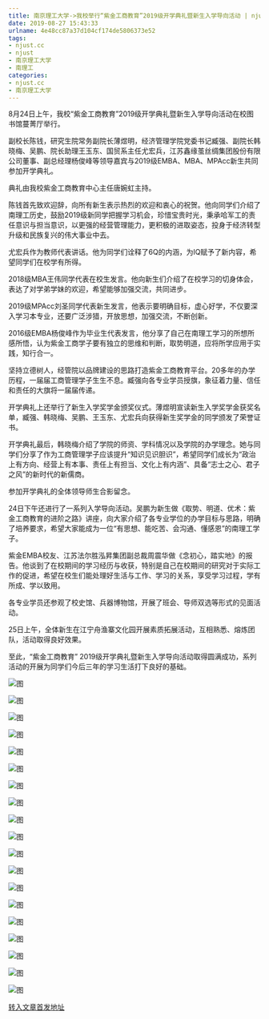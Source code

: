 ```yaml
---
title: 南京理工大学->我校举行“紫金工商教育”2019级开学典礼暨新生入学导向活动 | njust.cc
date: 2019-08-27 15:43:33
urlname: 4e48cc87a37d104cf174de5806373e52
tags: 
- njust.cc
- njust
- 南京理工大学
- 南理工
categories:
- njust.cc
- 南京理工大学
---
```



8月24日上午，我校“紫金工商教育”2019级开学典礼暨新生入学导向活动在校图书馆蔓菁厅举行。

副校长陈钱，研究生院常务副院长薄煜明，经济管理学院党委书记臧强、副院长韩晓梅、吴鹏、院长助理王玉东、国贸系主任尤宏兵，江苏鑫缘茧丝绸集团股份有限公司董事、副总经理杨俊峰等领导嘉宾与2019级EMBA、MBA、MPAcc新生共同参加开学典礼。

典礼由我校紫金工商教育中心主任唐婉虹主持。

陈钱首先致欢迎辞，向所有新生表示热烈的欢迎和衷心的祝贺。他向同学们介绍了南理工历史，鼓励2019级新同学把握学习机会，珍惜宝贵时光，秉承哈军工的责任意识与担当意识，以更强的经营管理能力，更积极的进取姿态，投身于经济转型升级和民族复兴的伟大事业中去。

尤宏兵作为教师代表讲话。他为同学们诠释了6Q的内涵，为IQ赋予了新内容，希望同学们在校学有所得。

2018级MBA王伟同学代表在校生发言。他向新生们介绍了在校学习的切身体会，表达了对学弟学妹的欢迎，希望能够加强交流，共同进步。

2019级MPAcc刘圣同学代表新生发言，他表示要明确目标，虚心好学，不仅要深入学习本专业，还要广泛涉猎，开放思想，加强交流，不断创新。

2016级EMBA杨俊峰作为毕业生代表发言，他分享了自己在南理工学习的所想所感所悟，认为紫金工商学子要有独立的思维和判断，取势明道，应将所学应用于实践，知行合一。

坚持立德树人，经管院以品牌建设的思路打造紫金工商教育平台。20多年的办学历程，一届届工商管理学子生生不息。臧强向各专业学员授旗，象征着力量、信任和责任的大旗将一届届传递。

开学典礼上还举行了新生入学奖学金颁奖仪式。薄煜明宣读新生入学奖学金获奖名单，臧强、韩晓梅、吴鹏、王玉东、尤宏兵向获得新生奖学金的同学颁发了荣誉证书。

开学典礼最后，韩晓梅介绍了学院的师资、学科情况以及学院的办学理念。她与同学们分享了作为工商管理学子应该提升“知识见识胆识”，希望同学们成长为“政治上有方向、经营上有本事、责任上有担当、文化上有内涵”、具备“志士之心、君子之风”的新时代的新儒商。

参加开学典礼的全体领导师生合影留念。

24日下午还进行了一系列入学导向活动。吴鹏为新生做《取势、明道、优术：紫金工商教育的进阶之路》讲座，向大家介绍了各专业学位的办学目标与思路，明确了培养要求，希望大家能成为一位“有思想、能吃苦、会沟通、懂感恩”的南理工学子。

紫金EMBA校友、江苏法尔胜泓昇集团副总裁周震华做《念初心，踏实地》的报告。他谈到了在校期间的学习经历与收获，特别是自己在校期间的研究对于实际工作的促进，希望在校生们能处理好生活与工作、学习的关系，享受学习过程，学有所成、学以致用。

各专业学员还参观了校史馆、兵器博物馆，开展了班会、导师双选等形式的见面活动。

25日上午，全体新生在江宁舟渔寨文化园开展素质拓展活动，互相熟悉、熔炼团队，活动取得良好效果。

至此，“紫金工商教育” 2019级开学典礼暨新生入学导向活动取得圆满成功，系列活动的开展为同学们今后三年的学习生活打下良好的基础。



![图](http://zs.njust.edu.cn/_upload/article/images/45/1a/328c795546bb8e21c0e2500d27a2/48bca121-9423-41bf-85ae-7b57c59d47a7.jpg)

![图](http://zs.njust.edu.cn/_upload/article/images/45/1a/328c795546bb8e21c0e2500d27a2/f7e3d140-a766-446f-bdbc-884da46abe51.jpg)

![图](http://zs.njust.edu.cn/_upload/article/images/45/1a/328c795546bb8e21c0e2500d27a2/8f1dc9dc-4cf0-4532-9d69-9a451d15c13d.jpg)

![图](http://zs.njust.edu.cn/_upload/article/images/45/1a/328c795546bb8e21c0e2500d27a2/fb9e0a1a-1b4b-404b-b949-7377dda61e50.jpg)

![图](http://zs.njust.edu.cn/_upload/article/images/45/1a/328c795546bb8e21c0e2500d27a2/61af9d7e-4b23-424e-b4b7-3fbc4fe1fffc.jpg)

![图](http://zs.njust.edu.cn/_upload/article/images/45/1a/328c795546bb8e21c0e2500d27a2/e33e2ba0-6a66-43d7-9166-96680ca933bd.jpg)

![图](http://zs.njust.edu.cn/_upload/article/images/45/1a/328c795546bb8e21c0e2500d27a2/9883060a-3995-458a-bd81-584fd114d37a.jpg)

![图](http://zs.njust.edu.cn/_upload/article/images/45/1a/328c795546bb8e21c0e2500d27a2/74330aa0-cb52-4a44-a779-0a660a437c58.jpg)

![图](http://zs.njust.edu.cn/_upload/article/images/45/1a/328c795546bb8e21c0e2500d27a2/6b10365b-9f68-434d-94a0-61244a1d787b.jpg)

![图](http://zs.njust.edu.cn/_upload/article/images/45/1a/328c795546bb8e21c0e2500d27a2/223334d1-2c8b-4333-8e37-73f059b0f863.jpg)

![图](http://zs.njust.edu.cn/_upload/article/images/45/1a/328c795546bb8e21c0e2500d27a2/afad6f22-7547-4ea0-974c-d192f5a31024.jpg)

![图](http://zs.njust.edu.cn/_upload/article/images/45/1a/328c795546bb8e21c0e2500d27a2/cc140c2a-9e47-4dc7-8589-5c705033816f.jpg)

![图](http://zs.njust.edu.cn/_upload/article/images/45/1a/328c795546bb8e21c0e2500d27a2/4efd56cd-43ac-427a-9063-39fd6f7c8fd4.jpg)

![图](http://zs.njust.edu.cn/_upload/article/images/45/1a/328c795546bb8e21c0e2500d27a2/103873d8-2e4f-48d4-b897-7cc73c705673.jpg)

![图](http://zs.njust.edu.cn/_upload/article/images/45/1a/328c795546bb8e21c0e2500d27a2/832d63ae-3ff7-4998-858b-88f835c2770d.jpg)

![图](http://zs.njust.edu.cn/_upload/article/images/45/1a/328c795546bb8e21c0e2500d27a2/a6697a45-a0e4-486b-a6ec-6ab208cf90d1.jpg)

![图](http://zs.njust.edu.cn/_upload/article/images/45/1a/328c795546bb8e21c0e2500d27a2/ec999ac2-6082-486f-9a98-aba349fb9bd5.jpg)

![图](http://zs.njust.edu.cn/_upload/article/images/45/1a/328c795546bb8e21c0e2500d27a2/c780e469-5e2f-46c9-8f98-c146f76698ef.jpg)

![图](http://zs.njust.edu.cn/_upload/article/images/45/1a/328c795546bb8e21c0e2500d27a2/3b977ee8-f4e2-4869-bf77-0b4e90a85884.jpg)

[转入文章首发地址](http://zs.njust.edu.cn/25/c5/c4621a206277/page.htm)